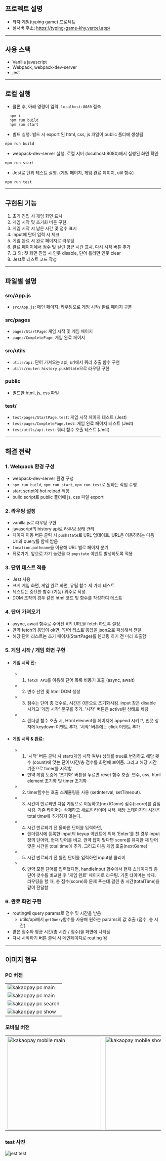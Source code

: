 ## 프로젝트 설명

- 타자 게임(typing game) 프로젝트
- 실서버 주소: https://typing-game-khy.vercel.app/

---

## 사용 스택

- Vanilla javascript
- Webpack, webpack-dev-server
- jest

---

## 로컬 실행

- 클론 후, 아래 명령어 입력. `localhost:8080` 접속

```
  npm i
  npm run build
  npm run start
```

- 빌드 실행. 빌드 시 export 된 html, css, js 파일이 public 폴더에 생성됨

```
npm run build
```

- webpack-dev-server 실행. 로컬 서버 (localhost:8080)에서 실행된 화면 확인

```
npm run start
```

- Jest로 단위 테스트 실행. (게임 페이지, 게임 완료 페이지, util 함수)

```
npm run test
```

---

## 구현된 기능

1. 초기 진입 시 게임 화면 표시
2. 게임 시작 및 초기화 버튼 구현
3. 게임 시작 시 남은 시간 및 점수 표시
4. input에 단어 입력 시 체크
5. 게임 완료 시 완료 페이지로 라우팅
6. 완료 페이지에서 점수 및 걸린 평균 시간 표시, 다시 시작 버튼 추가
7. 그 외: 첫 화면 진입 시 인풋 disable, 단어 틀리면 인풋 clear
8. Jest로 테스트 코드 작성

---

## 파일별 설명

### src/App.js

- `src/App.js`: 메인 페이지. 라우팅으로 게임 시작/ 완료 페이지 구분

### src/pages

- `pages/StartPage`: 게임 시작 및 게임 페이지
- `pages/CompletePage`: 게임 완료 페이지

### src/utils

- `utils/api`: 단어 가져오는 api, url에서 쿼리 추출 함수 구현
- `utils/router`: `history.pushState`으로 라우팅 구현

### public

- 빌드한 html, js, css 파일

### test/

- `test/pages/StartPage.test`: 게임 시작 페이지 테스트 (Jest)
- `test/pages/CompletePage.test`: 게임 완료 페이지 테스트 (Jest)
- `test/utils/api.test`: 쿼리 함수 호출 테스트 (Jest)

---

## 해결 전략

### 1. Webpack 환경 구성

- webpack-dev-server 환경 구성
- `npm run build`, `npm run start`, `npm run test`로 원하는 작업 수행
- start script에 hot reload 적용
- build script로 public 폴더에 js, css 파일 export

### 2. 라우팅 설정

- vanilla js로 라우팅 구현
- javascript의 history api로 라우팅 상태 관리
- 페이지 이동 버튼 클릭 시 `pushstate`로 URL 업데이트. URL은 이동하려는 다음 Url과 query를 함께 받음
- `location.pathname`을 이용해 URL 별로 페이지 분기
- 뒤로가기, 앞으로 가기 눌렀을 때 `popstate` 이벤트 발생하도록 적용

### 3. 단위 테스트 적용

- Jest 사용
- 크게 게임 화면, 게임 완료 화면, 유틸 함수 세 가지 테스트
- 테스트는 중요한 함수 (기능) 위주로 작성.
- DOM 조작의 경우 같은 html 코드 및 함수를 작성하여 테스트

### 4. 단어 가져오기

- async, await 함수로 주어진 API URL을 fetch 하도록 설정.
- 만약 fetch의 응답이 ok면, '단어 리스트'응답을 json으로 파싱해서 전달.
- 해당 단어 리스트는 초기 페이지(StartPage)를 렌더링 하기 전 미리 호출함

### 5. 게임 시작 / 게임 화면 구현

- #### 게임 시작 전:

  - 1. `fetch API`를 이용해 단어 목록 비동기 호출 (async, await)
  - 2. 변수 선언 및 html DOM 생성
  - 3. 점수는 단어 총 갯수로, 시간은 0분으로 초기화시킴. input 창은 disable 시키고 '게임 시작' 문구를 추가. '시작' 버튼은 active된 상태로 세팅
  - 4. 렌더링 함수 호출 시, Html element를 페이지에 append 시키고, 인풋 상자에 keydown 이벤트 추가. '시작' 버튼에는 click 이벤트 추가

- #### 게임 시작 & 완료:
  - 1. '시작' 버튼 클릭 시 start(게임 시작 여부) 상태를 true로 변경하고 해당 횟수 (count)에 맞는 단어/시간/총 점수를 화면에 보여줌. 그리고 해당 시간 기준으로 timer를 시작함
    - 만약 게임 도중에 '초기화' 버튼을 누르면 reset 함수 호출. 변수, css, html element 초기화 및 timer 초기화
  - 2. timer함수는 호출 스케쥴링을 사용 (setInterval, setTimeout).
  - 3. 시간이 만료되면 다음 게임으로 이동하고(nextGame) 점수(score)를 감점 시킴. 기존 타이머는 삭제하고 새로운 타이머 시작. 해당 스테이지의 시간은 total time에 추가하지 않는다.
  - 4. 시간 만료되기 전 올바른 단어를 입력하면,
    - 렌더링시에 등록한 input의 keyup 이벤트에 의해 'Enter'를 친 경우 input 창의 단어와, 현재 단어를 비교. 만약 답이 맞다면 score를 유지한 채 단어 맞춘 시간을 total time에 추가. 그리고 다음 게임 호출(nextGame)
  - 5. 시간 만료되기 전 틀린 단어를 입력하면 input창 클리어
  - 6. 만약 모든 단어를 입력했다면, handleInput 함수에서 현재 스테이지와 총 단어 갯수를 비교한 후 '게임 완료' 페이지로 라우팅. 기존 타이머는 삭제. 라우팅을 할 때, 총 점수(score)와 문제 푸는데 걸린 총 시간(totalTime)을 같이 전달함

### 6. 완료 화면 구현

- routing에 query params로 점수 및 시간을 받음
  - utils/api에서 `getQuery`함수를 사용해 원하는 params의 값 추출 (점수, 총 시간)
- 받은 점수와 평균 시간(총 시간 / 점수)을 화면에 나타냄
- 다시 시작하기 버튼 클릭 시 메인페이지로 routing 됨

---

## 이미지 첨부

### PC 버전

<table>
  <tr>
    <td> <img src="https://user-images.githubusercontent.com/72732446/161429566-a887712e-846e-489f-b894-2574de01a43b.png"  alt="kakaopay pc main" ></td>
  </tr> 
  <tr>
    <td><img src="https://user-images.githubusercontent.com/72732446/161429581-b56a5fff-7896-4349-8bb1-f3a498522a37.png" alt="kakaopay pc main"></td>
  </tr> 
  <tr>
    <td> <img src="https://user-images.githubusercontent.com/72732446/161429636-468aee16-41b7-4b8e-8c5d-60ef50125ec4.png"  alt="kakaopay pc search" ></td>
  </tr> 
  <tr>
    <td><img src="https://user-images.githubusercontent.com/72732446/161429651-3e908007-d9e6-44cd-a517-e52021b569f2.png" alt="kakaopay pc show"></td>
  </tr> 
</table>

### 모바일 버전

<table>
  <tr>
    <td> <img src="https://user-images.githubusercontent.com/72732446/161429661-60ea2d0e-0099-4ab7-a1e1-973c06854278.png"  alt="kakaopay mobile main" width="300" ></td>
    <td><img src="https://user-images.githubusercontent.com/72732446/161429690-d7775791-a283-4bf6-b25f-d09b597d5e71.png" alt="kakaopay mobile show"  width="300" ></td>
    <td><img src="https://user-images.githubusercontent.com/72732446/161429715-9586fe0c-ed1f-44b8-a704-effcffcd4a28.png" alt="kakaopay mobile show"  width="300" ></td>
  </tr> 
</table>

### test 사진

![jest test](https://user-images.githubusercontent.com/72732446/161429801-102b7ab2-0528-45f2-aede-ca604ee97bae.png)
